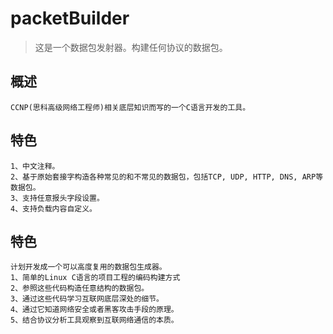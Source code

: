 # packetBuilder
> 这是一个数据包发射器。构建任何协议的数据包。

## 概述
```
CCNP(思科高级网络工程师)相关底层知识而写的一个C语言开发的工具。
```


## 特色
```
1、中文注释。
2、基于原始套接字构造各种常见的和不常见的数据包，包括TCP, UDP, HTTP, DNS, ARP等数据包。
3、支持任意报头字段设置。
4、支持负载内容自定义。
```

## 特色
```
计划开发成一个可以高度复用的数据包生成器。
1、简单的Linux C语言的项目工程的编码构建方式
2、参照这些代码构造任意结构的数据包。
3、通过这些代码学习互联网底层深处的细节。
4、通过它知道网络安全或者黑客攻击手段的原理。
5、结合协议分析工具观察到互联网络通信的本质。
```
